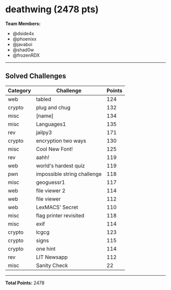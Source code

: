 # deathwing (2478 pts)

**Team Members:**  
- @dside4x  
- @phoenixx  
- @javaboi  
- @shad0w  
- @frozenRDX  

---

## Solved Challenges

| Category | Challenge                  | Points |
|----------|-----------------------------|--------|
| web      | tabled                      | 124    |
| crypto   | plug and chug               | 132    |
| misc     | [name]                      | 134    |
| misc     | Languages1                  | 135    |
| rev      | jailpy3                     | 171    |
| crypto   | encryption two ways         | 130    |
| misc     | Cool New Font!              | 125    |
| rev      | aahh!                       | 119    |
| web      | world's hardest quiz        | 119    |
| pwn      | impossible string challenge | 118    |
| misc     | geoguessr1                  | 117    |
| web      | file viewer 2               | 114    |
| web      | file viewer                 | 112    |
| web      | LexMACS' Secret             | 110    |
| misc     | flag printer revisited      | 118    |
| misc     | exif                        | 114    |
| crypto   | lcgcg                       | 123    |
| crypto   | signs                       | 115    |
| crypto   | one hint                    | 114    |
| rev      | LIT Newsapp                 | 112    |
| misc     | Sanity Check                | 22     |

---

**Total Points:** 2478

